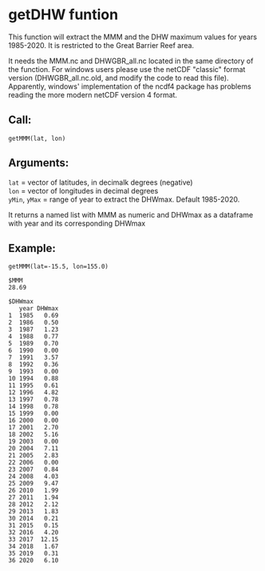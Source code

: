 # getDHW funtion

This function will extract the MMM and the DHW maximum values for years 1985-2020. It is restricted to the Great Barrier Reef area.

It needs the MMM.nc and DHWGBR_all.nc located in the same directory of the function. For windows users please use the netCDF "classic" format version (DHWGBR_all.nc.old, and modify the code to read this file). Apparently, windows' implementation of the ncdf4 package has problems reading the more modern netCDF version 4 format.

## Call: 

`getMMM(lat, lon)`


## Arguments: 

`lat` = vector of latitudes, in decimalk degrees (negative)  
`lon` = vector of longitudes in decimal degrees  
`yMin`, `yMax` = range of year to extract the DHWmax. Default 1985-2020.

It returns a named list with MMM as numeric and DHWmax as a dataframe with year and its corresponding DHWmax

## Example:

```
getMMM(lat=-15.5, lon=155.0)

$MMM  
28.69 

$DHWmax
   year DHWmax
1  1985   0.69
2  1986   0.50
3  1987   1.23
4  1988   0.77
5  1989   0.70
6  1990   0.00
7  1991   3.57
8  1992   0.36
9  1993   0.00
10 1994   0.88
11 1995   0.61
12 1996   4.82
13 1997   0.78
14 1998   0.78
15 1999   0.00
16 2000   0.00
17 2001   2.70
18 2002   5.16
19 2003   0.00
20 2004   7.11
21 2005   2.83
22 2006   0.00
23 2007   0.84
24 2008   4.03
25 2009   9.47
26 2010   1.99
27 2011   1.94
28 2012   2.12
29 2013   1.83
30 2014   0.21
31 2015   0.15
32 2016   4.20
33 2017  12.15
34 2018   1.67
35 2019   0.31
36 2020   6.10
```
